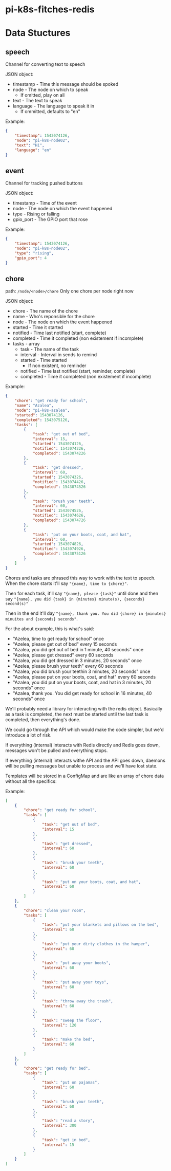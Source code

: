 # pi-k8s-fitches-redis

# Data Stuctures

## speech

Channel for converting text to speech

JSON object:
- timestamp - Time this message should be spoked
- node - The node on which to speak
  - If omitted, play on all
- text - The text to speak
- language - The language to speak it in
  - If ommitted, defaults to "en"

Example:

```json
{
    "timestamp": 1543074126,
    "node": "pi-k8s-node02",
    "text": "Hi",
    "language": "en"
}
```

## event

Channel for tracking pushed buttons

JSON object:
- timestamp - Time of the event
- node - The node on which the event happened
- type - Rising or falling
- gpio_port - The GPIO port that rose

Example:

```json
{
    "timestamp": 1543074126,
    "node": "pi-k8s-node02",
    "type": "rising",
    "gpio_port": 4
}
```

## chore

path: `/node/<node>/chore` Only one chore per node right now

JSON object:
- chore - The name of the chore
- name - Who's reponsible for the chore
- node - The node on which the event happened
- started - Time it started
- notified - Time last notified (start, complete)
- completed - Time it completed (non existement if incomplete)
- tasks - array
  - task - The name of the task
  - interval - Interval in sends to remind
  - started - Time started
    - If non existent, no reminder
  - notified - Time last notified (start, reminder, complete)
  - completed - Time it completed (non existement if incomplete)

Example:

```json
{
    "chore": "get ready for school",
    "name": "Azalea",
    "node": "pi-k8s-azalea",
    "started": 1543074126,
    "completed": 1543075126,
    "tasks": [
        {
            "task": "get out of bed",
            "interval": 15,
            "started": 1543074126,
            "notified": 1543074226,
            "completed": 1543074226
        },
        {
            "task": "get dressed",
            "interval": 60,
            "started": 1543074326,
            "notified": 1543074426,
            "completed": 1543074526
        },
        {
            "task": "brush your teeth",
            "interval": 60,
            "started": 1543074526,
            "notified": 1543074626,
            "completed": 1543074726
        },
        {
            "task": "put on your boots, coat, and hat",
            "interval": 60,
            "started": 1543074826,
            "notified": 1543074926,
            "completed": 1543075126
        }
    ]
}
```

Chores and tasks are phrased this way to work with the text to speech.  When the chore starts it'll say `"{name}, time to {chore}"`.

Then for each task, it'll say `"{name}, please {task}"` until done and then say `"{name}, you did {task} in {minutes} minute(s), {seconds} second(s)"`

Then in the end it'll day `"{name}, thank you. You did {chore} in {minutes} minuites and {seconds} seconds"`.

For the about example, this is what's said:
- "Azelea, time to get ready for school" once
- "Azelea, please get out of bed" every 15 seconds 
- "Azalea, you did get out of bed in 1 minute, 40 seconds" once
- "Azelea, please get dressed" every 60 seconds 
- "Azalea, you did get dressed in 3 minutes, 20 seconds" once
- "Azelea, please brush your teeth" every 60 seconds 
- "Azalea, you did brush your teethin 3 minutes, 20 seconds" once
- "Azelea, please put on your boots, coat, and hat" every 60 seconds 
- "Azalea, you did put on your boots, coat, and hat in 3 minutes, 20 seconds" once
- "Azalea, thank you. You did get ready for school in 16 minutes, 40 seconds" once

We'll probably need a library for interacting with the redis object. Basically as a task is completed, the next must be started until the last task is completed, then everything's done.

We could go through the API which would make the code simpler, but we'd introduce a lot of risk.

If everything (internal) interacts with Redis directly and Redis goes down, messages won't be pulled and everything stops.

If everything (internal) interacts withe API and the API goes down, daemons will be pulling messages but unable to process and we'll have lost state. 

Templates will be stored in a ConfigMap and are like an array of chore data without all the specifics:

Example:

```json
[
    {
        "chore": "get ready for school",
        "tasks": [
            {
                "task": "get out of bed",
                "interval": 15
            },
            {
                "task": "get dressed",
                "interval": 60
            },
            {
                "task": "brush your teeth",
                "interval": 60
            },
            {
                "task": "put on your boots, coat, and hat",
                "interval": 60
            }
        ]
    },
    {
        "chore": "clean your room",
        "tasks": [
            {
                "task": "put your blankets and pillows on the bed",
                "interval": 60
            },
            {
                "task": "put your dirty clothes in the hamper",
                "interval": 60
            },
            {
                "task": "put away your books",
                "interval": 60
            },
            {
                "task": "put away your toys",
                "interval": 60
            },
            {
                "task": "throw away the trash",
                "interval": 60
            },
            {
                "task": "sweep the floor",
                "interval": 120
            },
            {
                "task": "make the bed",
                "interval": 60
            }
        ]
    },
    {
        "chore": "get ready for bed",
        "tasks": [
            {
                "task": "put on pajamas",
                "interval": 60
            },
            {
                "task": "brush your teeth",
                "interval": 60
            },
            {
                "task": "read a story",
                "interval": 300
            },
            {
                "task": "get in bed",
                "interval": 15
            }
        ]
    }
]
```
